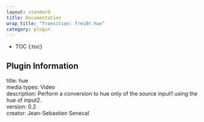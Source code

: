 ```yaml
---
layout: standard
title: Documentation
wrap_title: "Transition: frei0r.hue"
category: plugin
---
```

* TOC
{:toc}

## Plugin Information

title: hue  
media types:
Video  
description: Perform a conversion to hue only of the source input1 using the hue of input2.  
version: 0.2  
creator: Jean-Sebastien Senecal  
